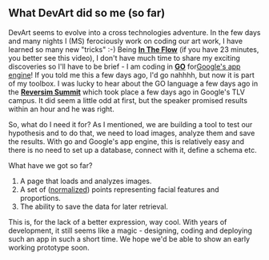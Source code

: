 ## What DevArt did so me (so far)

DevArt seems to evolve into a cross technologies adventure. In the few days and many nights I (MS) ferociously work on coding our art work, I have learned so many new "tricks" :-)
Being [**In The Flow**](http://www.ted.com/talks/martin_seligman_on_the_state_of_psychology.html) (if you have 23 minutes, you better see this video), I don't have much time to share my exciting discoveries so I'll have to be brief - I am coding in [**GO**](http://golang.org/ "golang.org") for[Google's app engine](https://developers.google.com/appengine/docs/go/)! If you told me this a few days ago, I'd go nahhhh, but now it is part of my toolbox. I was lucky to hear about the GO language a few days ago in the [**Reversim Summit**](http://summit2014.reversim.com/agenda) which took place a few days ago in Google's TLV campus. It did seem a little odd at first, but the speaker promised results within an hour and he was right.

So, what do I need it for? As I mentioned, we are building a tool to test our hypothesis and to do that, we need to load images, analyze them and save the results. With go and Google's app engine, this is relatively easy and there is no need to set up a database, connect with it, define a schema etc.

What have we got so far?
1. A page that loads and analyzes images.
2. A set of ([normalized](https://github.com/meiriko/HomeFace/blob/master/project_posts/2014-02-28-normalizing-points-and-future-thoughts.md "link to our previous posts")) points representing facial features and proportions.
3. The ability to save the data for later retrieval.

This is, for the lack of a better expression, way cool. With years of development, it still seems like a magic - designing, coding and deploying such an app in such a short time. We hope we'd be able to show an early working prototype soon.